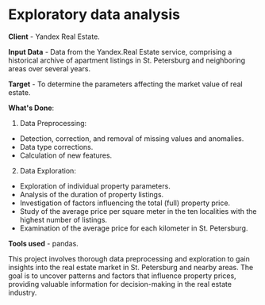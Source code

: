 # Exploratory data analysis

__Client__ - Yandex Real Estate.

__Input Data__ - Data from the Yandex.Real Estate service, comprising a historical archive of apartment listings in St. Petersburg and neighboring areas over several years.

__Target__ - To determine the parameters affecting the market value of real estate.

__What's Done__:

1. Data Preprocessing:

- Detection, correction, and removal of missing values and anomalies.
- Data type corrections.
- Calculation of new features.

2. Data Exploration:

- Exploration of individual property parameters.
- Analysis of the duration of property listings.
- Investigation of factors influencing the total (full) property price.
- Study of the average price per square meter in the ten localities with the highest number of listings.
- Examination of the average price for each kilometer in St. Petersburg.


__Tools used__ - pandas.

This project involves thorough data preprocessing and exploration to gain insights into the real estate market in St. Petersburg and nearby areas. The goal is to uncover patterns and factors that influence property prices, providing valuable information for decision-making in the real estate industry.